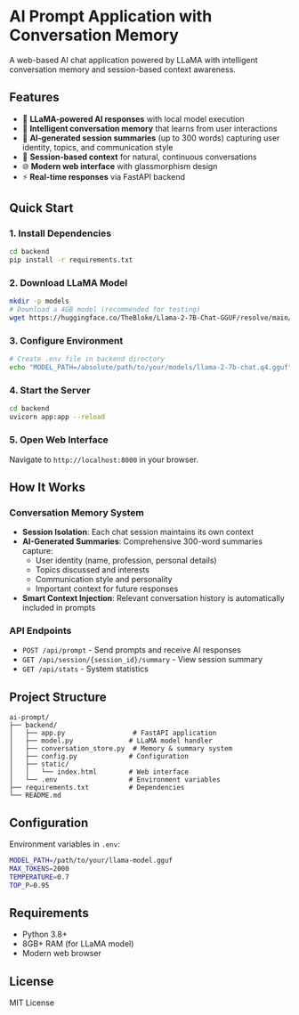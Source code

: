 # AI Prompt Application with Conversation Memory

A web-based AI chat application powered by LLaMA with intelligent conversation memory and session-based context awareness.

## Features

- 🤖 **LLaMA-powered AI responses** with local model execution
- 🧠 **Intelligent conversation memory** that learns from user interactions
- 📝 **AI-generated session summaries** (up to 300 words) capturing user identity, topics, and communication style
- 🎯 **Session-based context** for natural, continuous conversations
- 🌐 **Modern web interface** with glassmorphism design
- ⚡ **Real-time responses** via FastAPI backend

## Quick Start

### 1. Install Dependencies
```bash
cd backend
pip install -r requirements.txt
```

### 2. Download LLaMA Model
```bash
mkdir -p models
# Download a 4GB model (recommended for testing)
wget https://huggingface.co/TheBloke/Llama-2-7B-Chat-GGUF/resolve/main/llama-2-7b-chat.Q4_K_M.gguf -O models/llama-2-7b-chat.q4.gguf
```

### 3. Configure Environment
```bash
# Create .env file in backend directory
echo "MODEL_PATH=/absolute/path/to/your/models/llama-2-7b-chat.q4.gguf" > .env
```

### 4. Start the Server
```bash
cd backend
uvicorn app:app --reload
```

### 5. Open Web Interface
Navigate to `http://localhost:8000` in your browser.

## How It Works

### Conversation Memory System
- **Session Isolation**: Each chat session maintains its own context
- **AI-Generated Summaries**: Comprehensive 300-word summaries capture:
  - User identity (name, profession, personal details)
  - Topics discussed and interests
  - Communication style and personality
  - Important context for future responses
- **Smart Context Injection**: Relevant conversation history is automatically included in prompts

### API Endpoints
- `POST /api/prompt` - Send prompts and receive AI responses
- `GET /api/session/{session_id}/summary` - View session summary
- `GET /api/stats` - System statistics

## Project Structure
```
ai-prompt/
├── backend/
│   ├── app.py                 # FastAPI application
│   ├── model.py              # LLaMA model handler
│   ├── conversation_store.py  # Memory & summary system
│   ├── config.py             # Configuration
│   ├── static/
│   │   └── index.html        # Web interface
│   └── .env                  # Environment variables
├── requirements.txt          # Dependencies
└── README.md
```

## Configuration

Environment variables in `.env`:
```bash
MODEL_PATH=/path/to/your/llama-model.gguf
MAX_TOKENS=2000
TEMPERATURE=0.7
TOP_P=0.95
```

## Requirements

- Python 3.8+
- 8GB+ RAM (for LLaMA model)
- Modern web browser

## License

MIT License